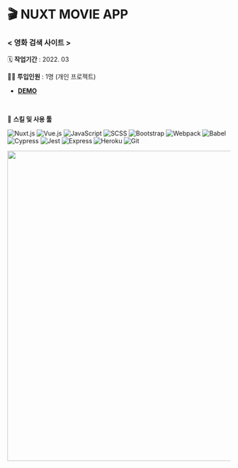 # 🎬 NUXT MOVIE APP

### < 영화 검색 사이트 >

🗓️ **작업기간** : 2022. 03

👨‍💻 **투입인원** : 1명 (개인 프로젝트)

- [**DEMO**](https://nuxt-movie-app-tests.herokuapp.com/)

<br/>

🌱 **스킬 및 사용 툴**

![Nuxt.js](https://img.shields.io/badge/Nuxt.js-%23006643.svg?style=flat-square&logo=nuxtdotjs&logoColor=%2300DC82)
![Vue.js](https://img.shields.io/badge/Vue.js-%2335495e.svg?style=flat-square&logo=vuedotjs&logoColor=%234FC08D)
![JavaScript](https://img.shields.io/badge/JavaScript-%23323330.svg?style=flat-square&logo=javascript&logoColor=%23F7DF1E)
![SCSS](https://img.shields.io/badge/Scss-%23CC6699.svg?style=flat-square&logo=SASS&logoColor=white)
![Bootstrap](https://img.shields.io/badge/Bootstrap-%237952B3.svg?style=flat-square&logo=bootstrap&logoColor=white)
![Webpack](https://img.shields.io/badge/Webpack-%238DD6F9.svg?style=flat-square&logo=Webpack&logoColor=black)
![Babel](https://img.shields.io/badge/Babel-%23F9DC3E.svg?style=flat-square&logo=Babel&logoColor=black)
![Cypress](https://img.shields.io/badge/Cypress-%23000000.svg?style=flat-square&logo=cypress&logoColor=#00C7B7)
![Jest](https://img.shields.io/badge/Jest-%23C21325.svg?style=flat-square&logo=jest&logoColor=#00C7B7)
![Express](https://img.shields.io/badge/Express-%23000000.svg?style=flat-square&logo=express&logoColor=#00C7B7)
![Heroku](https://img.shields.io/badge/Heroku-%23430098.svg?style=flat-square&logo=heroku&logoColor=#00C7B7)
![Git](https://img.shields.io/badge/Git-%23F05032.svg?style=flat-square&logo=git&logoColor=white)

<img src="https://user-images.githubusercontent.com/66389585/154122889-95ff3c0c-7e79-4c98-b7ce-aca89d8324dd.gif" width="700px"/>